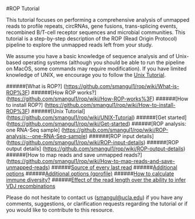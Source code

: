 #ROP Tutorial

This tutorial focuses on performing a comprehensive analysis of unmapped reads to profile repeats, circRNAs, gene fusions, trans-splicing events, recombined B/T-cell receptor sequences and microbial communities. This tutorial is a step-by-step description of the ROP (Read Origin Protocol) pipeline to explore the unmapped reads left from your study.

We assume you have a basic knowledge of sequence analysis and of Unix-based operating systems (although you should be able to run the pipeline on MacOS, some commands may require modification). If you have limited knowledge of UNIX, we encourage you to follow the [Unix Tutorial](https://github.com/smangul1/rop/wiki/UNIX-Tutorial). 

######[What is ROP?] (https://github.com/smangul1/rop/wiki/What-is-ROP%3F)
######[How ROP works?] (https://github.com/smangul1/rop/wiki/How-ROP-works%3F)
######[How to install ROP?] (https://github.com/smangul1/rop/wiki/How-to-install-ROP%3F)
######[Unix Tutorial] (https://github.com/smangul1/rop/wiki/UNIX-Tutorial)
######[Get started] (https://github.com/smangul1/rop/wiki/Get-started)
######[ROP analysis: one RNA-Seq sample] (https://github.com/smangul1/rop/wiki/ROP-analysis:--one-RNA-Seq-sample)
######[ROP input details] (https://github.com/smangul1/rop/wiki/ROP-input-details)
######[ROP output details] (https://github.com/smangul1/rop/wiki/ROP-output-details)
######[How to map reads and save unmapped reads?] (https://github.com/smangul1/rop/wiki/How-to-map-reads-and-save-unmapped-reads)
######[Source of every last read](https://github.com/smangul1/rop/wiki/Source-of-every-last-read)
######[Additional options](https://github.com/smangul1/rop/wiki/Additional-options)
######[Additional options (gprofile)](https://github.com/smangul1/rop/wiki/Additional-options-(gprofile))
######[How to calculate immune diversity?](https://github.com/smangul1/rop/wiki/How-to-calculate-immune-diversity%3F)
######[Effect of the read length over the ability to infer VDJ recombinations](https://github.com/smangul1/rop/wiki/Effect-of-the-read-length-over-the-ability-to-infer-VDJ-recombinations)


Please do not hesitate to contact us (smangul@ucla.edu) if you have any comments, suggestions, or clarification requests regarding the tutorial or if you would like to contribute to this resource.